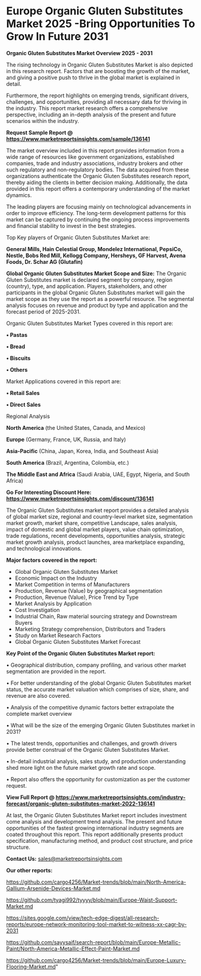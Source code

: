   # Europe Organic Gluten Substitutes Market 2025 -Bring Opportunities To Grow In Future 2031

<Strong> Organic Gluten Substitutes Market Overview 2025 - 2031</strong>

The rising technology in Organic Gluten Substitutes Market is also depicted in this research report. Factors that are boosting the growth of the market, and giving a positive push to thrive in the global market is explained in detail.

Furthermore, the report highlights on emerging trends, significant drivers, challenges, and opportunities, providing all necessary data for thriving in the industry. This report market research offers a comprehensive perspective, including an in-depth analysis of the present and future scenarios within the industry.

<strong>Request Sample Report @ <a href=https://www.marketreportsinsights.com/sample/136141>https://www.marketreportsinsights.com/sample/136141</a></strong>

The market overview included in this report provides information from a wide range of resources like government organizations, established companies, trade and industry associations, industry brokers and other such regulatory and non-regulatory bodies. The data acquired from these organizations authenticate the Organic Gluten Substitutes research report, thereby aiding the clients in better decision making. Additionally, the data provided in this report offers a contemporary understanding of the market dynamics.

The leading players are focusing mainly on technological advancements in order to improve efficiency. The long-term development patterns for this market can be captured by continuing the ongoing process improvements and financial stability to invest in the best strategies.

Top Key players of Organic Gluten Substitutes Market are:

<strong>General Mills, Hain Celestial Group, Mondelez International, PepsiCo, Nestle, Bobs Red Mill, Kellogg Company, Hersheys, GF Harvest, Avena Foods, Dr. Schar AG (Glutafin)</strong>

<strong><b>Global Organic Gluten Substitutes Market Scope and Size:</b></strong>
The Organic Gluten Substitutes market is declared segment by company, region (country), type, and application. Players, stakeholders, and other participants in the global Organic Gluten Substitutes market will gain the market scope as they use the report as a powerful resource. The segmental analysis focuses on revenue and product by type and application and the forecast period of 2025-2031.

Organic Gluten Substitutes Market Types covered in this report are:

<strong>• Pastas

• Bread

• Biscuits

• Others</strong>

Market Applications covered in this report are:

<strong>• Retail Sales

• Direct Sales</strong> 

Regional Analysis

<strong>North America</strong> (the United States, Canada, and Mexico)

<strong>Europe</strong> (Germany, France, UK, Russia, and Italy)

<strong>Asia-Pacific</strong> (China, Japan, Korea, India, and Southeast Asia)

<strong>South America</strong> (Brazil, Argentina, Colombia, etc.)

<strong>The Middle East and Africa</strong> (Saudi Arabia, UAE, Egypt, Nigeria, and South Africa)

<strong>Go For Interesting Discount Here: <a href=https://www.marketreportsinsights.com/discount/136141>https://www.marketreportsinsights.com/discount/136141</a></strong>

The Organic Gluten Substitutes market report provides a detailed analysis of global market size, regional and country-level market size, segmentation market growth, market share, competitive Landscape, sales analysis, impact of domestic and global market players, value chain optimization, trade regulations, recent developments, opportunities analysis, strategic market growth analysis, product launches, area marketplace expanding, and technological innovations.

<strong><b>Major factors covered in the report:</b></strong>
<ul>
  <li>Global Organic Gluten Substitutes Market </li>
  <li>Economic Impact on the Industry</li>
  <li>Market Competition in terms of Manufacturers</li>
  <li>Production, Revenue (Value) by geographical segmentation</li>
  <li>Production, Revenue (Value), Price Trend by Type</li>
  <li>Market Analysis by Application</li>
  <li>Cost Investigation</li>
  <li>Industrial Chain, Raw material sourcing strategy and Downstream Buyers</li>
  <li>Marketing Strategy comprehension, Distributors and Traders</li>
  <li>Study on Market Research Factors</li>
  <li>Global Organic Gluten Substitutes Market Forecast</li>
</ul>

<strong><b>Key Point of the Organic Gluten Substitutes Market report:</b></strong>

• Geographical distribution, company profiling, and various other market segmentation are provided in the report.

• For better understanding of the global Organic Gluten Substitutes market status, the accurate market valuation which comprises of size, share, and revenue are also covered.

• Analysis of the competitive dynamic factors better extrapolate the complete market overview

• What will be the size of the emerging Organic Gluten Substitutes market in 2031?

• The latest trends, opportunities and challenges, and growth drivers provide better construal of the Organic Gluten Substitutes Market.

• In-detail industrial analysis, sales study, and production understanding shed more light on the future market growth rate and scope.

• Report also offers the opportunity for customization as per the customer request.

<strong><b>View Full Report @ <a href=https://www.marketreportsinsights.com/industry-forecast/organic-gluten-substitutes-market-2022-136141>https://www.marketreportsinsights.com/industry-forecast/organic-gluten-substitutes-market-2022-136141</a></b></strong>


At last, the Organic Gluten Substitutes Market report includes investment come analysis and development trend analysis. The present and future opportunities of the fastest growing international industry segments are coated throughout this report. This report additionally presents product specification, manufacturing method, and product cost structure, and price structure.

<strong>Contact Us:</strong>
sales@marketreportsinsights.com

<strong>Our other reports:</strong>

<a href=https://github.com/cargo4256/Market-trends/blob/main/North-America-Gallium-Arsenide-Devices-Market.md>https://github.com/cargo4256/Market-trends/blob/main/North-America-Gallium-Arsenide-Devices-Market.md</a>

<a href=https://github.com/tyagi992/tyyyy/blob/main/Europe-Waist-Support-Market.md>https://github.com/tyagi992/tyyyy/blob/main/Europe-Waist-Support-Market.md</a>

<a href=https://sites.google.com/view/tech-edge-digest/all-research-reports/europe-network-monitoring-tool-market-to-witness-xx-cagr-by-2031>https://sites.google.com/view/tech-edge-digest/all-research-reports/europe-network-monitoring-tool-market-to-witness-xx-cagr-by-2031</a>

<a href=https://github.com/sayysaif/search-report/blob/main/Europe-Metallic-Paint/North-America-Metallic-Effect-Paint-Market.md>https://github.com/sayysaif/search-report/blob/main/Europe-Metallic-Paint/North-America-Metallic-Effect-Paint-Market.md</a>

<a href=https://github.com/cargo4256/Market-trends/blob/main/Europe-Luxury-Flooring-Market.md>https://github.com/cargo4256/Market-trends/blob/main/Europe-Luxury-Flooring-Market.md</a>"
